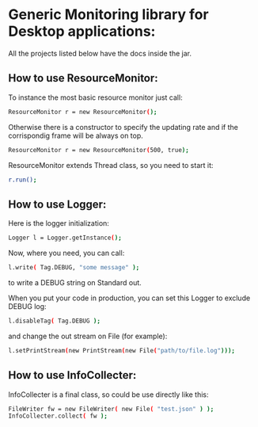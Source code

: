 # Generic Monitoring library for Desktop applications:
All the projects listed below have the docs inside the jar.

## How to use ResourceMonitor:
To instance the most basic resource monitor just call:
```sh
ResourceMonitor r = new ResourceMonitor();
```
Otherwise there is a constructor to specify the updating rate and if the corrispondig frame will be always on top.
```sh
ResourceMonitor r = new ResourceMonitor(500, true);
```
ResourceMonitor extends Thread class, so you need to start it:
```sh
r.run();
```

## How to use Logger:
Here is the logger initialization:
```sh
Logger l = Logger.getInstance();
```
Now, where you need, you can call:
```sh
l.write( Tag.DEBUG, "some message" );
```
to write a DEBUG string on Standard out.

When you put your code in production, you can set this Logger to exclude DEBUG log:
```sh
l.disableTag( Tag.DEBUG );
```
and change the out stream on File (for example):
```sh
l.setPrintStream(new PrintStream(new File("path/to/file.log")));
```


## How to use InfoCollecter:
InfoCollecter is a final class, so could be use directly like this:
```sh
FileWriter fw = new FileWriter( new File( "test.json" ) );
InfoCollecter.collect( fw );
```